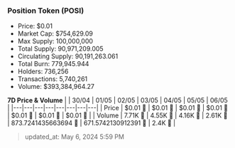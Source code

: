 
  ### Position Token (POSI)
  - Price: $0.01
  - Market Cap: $754,629.09
  - Max Supply: 100,000,000
  - Total Supply: 90,971,209.005
  - Circulating Supply: 90,191,263.061
  - Total Burn: 779,945.944
  - Holders: 736,256
  - Transactions: 5,740,261
  - Volume: $393,384,964.27

  **7D Price & Volume**
  | | 30&#x2F;04 | 01&#x2F;05 | 02&#x2F;05 | 03&#x2F;05 | 04&#x2F;05 | 05&#x2F;05 | 06&#x2F;05 |
  |---|---|---|---|---|---|---|---|
  | Price | $0.01 🔻 | $0.01 🔻 | $0.01 🔻 | $0.01 🚀 | $0.01 🚀 | $0.01 🚀 | $0.01 🚀 |
  | Volume | 7.71K 🔻 | 4.55K 🔻 | 4.16K 🔻 | 2.61K 🔻 | 873.7241435663694 🔻 | 671.5742130912391 🔻 | 2.4K 🚀 |

  > updated_at: May 6, 2024 5:59 PM
